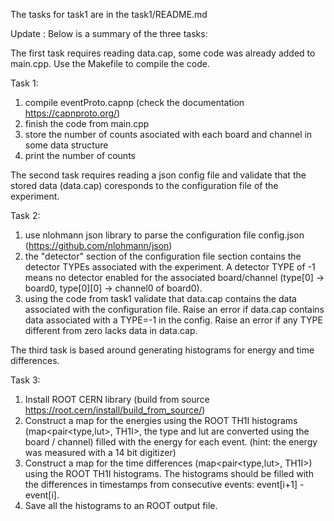 The tasks for task1 are in the task1/README.md

Update : Below is a summary of the three tasks:

The first task requires reading data.cap, some code was already added to main.cpp. Use the Makefile to compile the code.

Task 1:

  1. compile eventProto.capnp (check the documentation https://capnproto.org/)
  2. finish the code from main.cpp
  3. store the number of counts asociated with each board and channel in some data structure
  4. print the number of counts

The second task requires reading a json config file and validate that the stored data (data.cap) coresponds to the configuration file of the experiment.

Task 2:

  1. use nlohmann json library to parse the configuration file config.json (https://github.com/nlohmann/json)
  2. the "detector" section of the configuration file section contains the detector TYPEs associated with the experiment. A detector TYPE of -1 means no detector enabled for the associated board/channel (type[0] -> board0, type[0][0] -> channel0 of board0).
  3. using the code from task1 validate that data.cap contains the data associated with the configuration file. Raise an error if data.cap contains data associated with a TYPE=-1 in the config. Raise an error if any TYPE different from zero lacks data in data.cap.

The third task is based around generating histograms for energy and time differences.

Task 3:

  1. Install ROOT CERN library (build from source https://root.cern/install/build_from_source/)
  2. Construct a map for the energies using the ROOT TH1I histograms (map<pair<type,lut>, TH1I>, the type and lut are converted using the board / channel) filled with the energy for each event. (hint: the energy was measured with a 14 bit digitizer)
  3. Construct a map for the time differences (map<pair<type,lut>, TH1I>) using the ROOT TH1I histograms. The histograms should be filled with the differences in timestamps from consecutive events: event[i+1] - event[i].
  4. Save all the histograms to an ROOT output file.

